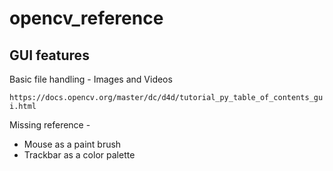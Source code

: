 # opencv_reference

<h2>GUI features</h2>
<p>Basic file handling - Images and Videos</p>
<code>https://docs.opencv.org/master/dc/d4d/tutorial_py_table_of_contents_gui.html</code>
<p>Missing reference - </p>
<ul><li>Mouse as a paint brush</li><li>Trackbar as a color palette</li></ul>